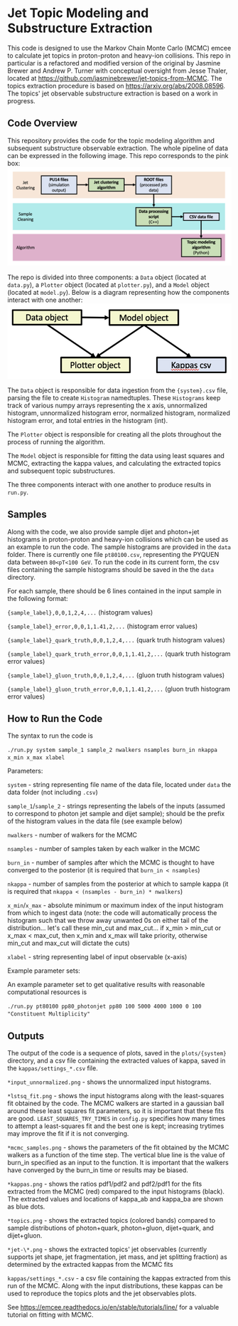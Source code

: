 # Jet Topic Modeling and Substructure Extraction

This code is designed to use the Markov Chain Monte Carlo (MCMC) emcee to calculate jet topics in proton-proton and heavy-ion collisions. This repo in particular is a refactored and modified version of the original by Jasmine Brewer and Andrew P. Turner with conceptual oversight from Jesse Thaler, located at https://github.com/jasminebrewer/jet-topics-from-MCMC. The topics extraction procedure is based on https://arxiv.org/abs/2008.08596. The topics' jet observable substructure extraction is based on a work in progress.

## Code Overview
This repository provides the code for the topic modeling algorithm and subsequent substructure observable extraction. The whole pipeline of data can be expressed in the following image. This repo corresponds to the pink box:
![Pipeline leading up to topic modeling algorithm](https://github.com/kying18/jet-topics/blob/main/readme-imgs/pipeline.png?raw=true)

The repo is divided into three components: a `Data` object (located at `data.py`), a `Plotter` object (located at `plotter.py`), and a `Model` object (located at `model.py`). Below is a diagram representing how the components interact with one another:
![Components of this repo](https://github.com/kying18/jet-topics/blob/main/readme-imgs/model.png?raw=true)

The `Data` object is responsible for data ingestion from the `{system}.csv` file, parsing the file to create `Histogram` namedtuples. These `Histograms` keep track of various numpy arrays representing the x axis, unnormalized histogram, unnormalized histogram error, normalized histogram, normalized histogram error, and total entries in the histogram (int).

The `Plotter` object is responsible for creating all the plots throughout the process of running the algorithm.

The `Model` object is responsible for fitting the data using least squares and MCMC, extracting the kappa values, and calculating the extracted topics and subsequent topic substructures.

The three components interact with one another to produce results in `run.py`.

## Samples

Along with the code, we also provide sample dijet and photon+jet histograms in proton-proton and heavy-ion collisions which can be used as an example to run the code. The sample histograms are provided in the `data` folder. There is currently one file `pt80100.csv`, representing the PYQUEN data between `80<pT<100 GeV`. To run the code in its current form, the csv files containing the sample histograms should be saved in the the `data` directory.

For each sample, there should be 6 lines contained in the input sample in the following format:

`{sample_label},0,0,1,2,4,...` (histogram values)

`{sample_label}_error,0,0,1,1.41,2,...` (histogram error values)

`{sample_label}_quark_truth,0,0,1,2,4,...` (quark truth histogram values)

`{sample_label}_quark_truth_error,0,0,1,1.41,2,...` (quark truth histogram error values)

`{sample_label}_gluon_truth,0,0,1,2,4,...` (gluon truth histogram values)

`{sample_label}_gluon_truth_error,0,0,1,1.41,2,...` (gluon truth histogram error values)

## How to Run the Code

The syntax to run the code is

`./run.py system sample_1 sample_2 nwalkers nsamples burn_in nkappa x_min x_max xlabel`

Parameters:

`system` - string representing file name of the data file, located under `data` the data folder (not including `.csv`)

`sample_1`/`sample_2` - strings representing the labels of the inputs (assumed to correspond to photon jet sample and dijet sample); should be the prefix of the histogram values in the data file (see example below)

`nwalkers` - number of walkers for the MCMC

`nsamples` - number of samples taken by each walker in the MCMC

`burn_in` - number of samples after which the MCMC is thought to have converged to the posterior (it is required that `burn_in < nsamples`)

`nkappa` - number of samples from the posterior at which to sample kappa (it is required that `nkappa < (nsamples - burn_in) * nwalkers`)

`x_min`/`x_max` - absolute minimum or maximum index of the input histogram from which to ingest data (note: the code will automatically process the histogram such that we throw away unwanted 0s on either tail of the distribution... let's call these min_cut and max_cut... if x_min > min_cut or x_max < max_cut, then x_min and x_max will take priority, otherwise min_cut and max_cut will dictate the cuts)

`xlabel` - string representing label of input observable (x-axis)

Example parameter sets:

An example parameter set to get qualitative results with reasonable computational resources is

`./run.py pt80100 pp80_photonjet pp80 100 5000 4000 1000 0 100 "Constituent Multiplicity"`

## Outputs

The output of the code is a sequence of plots, saved in the `plots/{system}` directory, and a csv file containing the extracted values of kappa, saved in the `kappas/settings_*.csv` file.

`*input_unnormalized.png` - shows the unnormalized input histograms.

`*lstsq_fit.png` - shows the input histograms along with the least-squares fit obtained by the code. The MCMC walkers are started in a gaussian ball around these least squares fit parameters, so it is important that these fits are good. `LEAST_SQUARES_TRY_TIMES` in `config.py` specifies how many times to attempt a least-squares fit and the best one is kept; increasing trytimes may improve the fit if it is not converging.

`*mcmc_samples.png` - shows the parameters of the fit obtained by the MCMC walkers as a function of the time step. The vertical blue line is the value of burn_in specified as an input to the function. It is important that the walkers have converged by the burn_in time or results may be biased.

`*kappas.png` - shows the ratios pdf1/pdf2 and pdf2/pdf1 for the fits extracted from the MCMC (red) compared to the input histograms (black). The extracted values and locations of kappa_ab and kappa_ba are shown as blue dots.

`*topics.png` - shows the extracted topics (colored bands) compared to sample distributions of photon+quark, photon+gluon, dijet+quark, and dijet+gluon.

`*jet-\*.png` - shows the extracted topics' jet observables (currently supports jet shape, jet fragmentation, jet mass, and jet splitting fraction) as determined by the extracted kappas from the MCMC fits

`kappas/settings_*.csv` - a csv file containing the kappas extracted from this run of the MCMC. Along with the input distributions, these kappas can be used to reproduce the topics plots and the jet observables plots.

See https://emcee.readthedocs.io/en/stable/tutorials/line/ for a valuable tutorial on fitting with MCMC.
